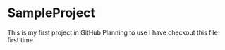 # SampleProject
This is my first project in GitHub
Planning to use
I have checkout this file first time